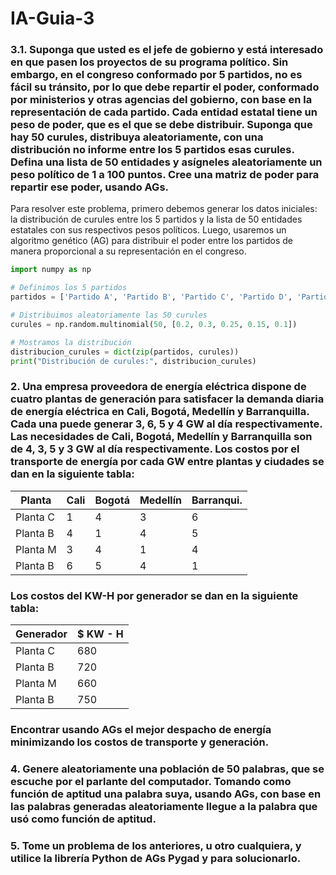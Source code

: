 # IA-Guia-3

### 3.1. Suponga que usted es el jefe de gobierno y está interesado en que pasen los proyectos de su programa político. Sin embargo, en el congreso conformado por 5 partidos, no es fácil su tránsito, por lo que debe repartir el poder, conformado por ministerios y otras agencias del gobierno, con base en la representación de cada partido. Cada entidad estatal tiene un peso de poder, que es el que se debe distribuir. Suponga que hay 50 curules, distribuya aleatoriamente, con una distribución no informe entre los 5 partidos esas curules. Defina una lista de 50 entidades y asígneles aleatoriamente un peso político de 1 a 100 puntos. Cree una matriz de poder para repartir ese poder, usando AGs.

Para resolver este problema, primero debemos generar los datos iniciales: la distribución de curules entre los 5 partidos y la lista de 50 entidades estatales con sus respectivos pesos políticos. Luego, usaremos un algoritmo genético (AG) para distribuir el poder entre los partidos de manera proporcional a su representación en el congreso.

```python
import numpy as np

# Definimos los 5 partidos
partidos = ['Partido A', 'Partido B', 'Partido C', 'Partido D', 'Partido E']

# Distribuimos aleatoriamente las 50 curules
curules = np.random.multinomial(50, [0.2, 0.3, 0.25, 0.15, 0.1])

# Mostramos la distribución
distribucion_curules = dict(zip(partidos, curules))
print("Distribución de curules:", distribucion_curules)
```
### 2. Una empresa proveedora de energía eléctrica dispone de cuatro plantas de generación para satisfacer la demanda diaria de energía eléctrica en Cali, Bogotá, Medellín y Barranquilla. Cada una puede generar 3, 6, 5 y 4 GW al día respectivamente. Las necesidades de Cali, Bogotá, Medellín y Barranquilla son de 4, 3, 5 y 3 GW al día respectivamente. Los costos por el transporte de energía por cada GW entre plantas y ciudades se dan en la siguiente tabla:

| Planta | Cali | Bogotá | Medellín | Barranqui. |
|-----------|-----------|-----------|-------| ------ |
| Planta C    | 1  | 4   | 3 | 6 |
| Planta B   | 4 | 1 | 4 | 5 |
| Planta M    | 3 | 4 | 1 | 4 |
| Planta B    | 6 | 5 | 4 | 1 |

### Los costos del KW-H por generador se dan en la siguiente tabla:

| Generador  | $ KW - H |
|-----------|-----------|
| Planta C    | 680  | 
| Planta B   | 720 |
| Planta M    | 660 | 
| Planta B    | 750 | 

### Encontrar usando AGs el mejor despacho de energía minimizando los costos de transporte y generación.

### 4. Genere aleatoriamente una población de 50 palabras, que se escuche por el parlante del computador. Tomando como función de aptitud una palabra suya, usando AGs, con base en las palabras generadas aleatoriamente llegue a la palabra que usó como función de aptitud.

### 5. Tome un problema de los anteriores, u otro cualquiera, y utilice la librería Python de AGs Pygad y para solucionarlo.
